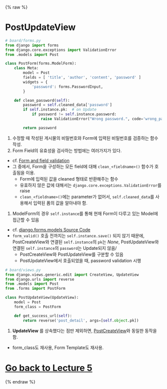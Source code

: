 {% raw %}

# PostUpdateView

```python
# board/forms.py
from django import forms
from django.core.exceptions import ValidationError
from .models import Post

class PostForm(forms.ModelForm):
    class Meta:
        model = Post
        fields = [ 'title', 'author', 'content', 'password' ]
        widgets = {
            'password': forms.PasswordInput,
        }

    def clean_password(self):
        password = self.cleaned_data['password']
        if self.instance.pk:  # on Update
            if password != self.instance.password:
                raise ValidationError("Wrong password.", code='wrong_password')

        return password
```

1. 수정할 때 작성된 게시물의 비밀번호와 Form에 입력된 비밀번호를 검증하는 함수 작성.
1. Form Field의 유효성을 검사하는 방법에는 여러가지가 있다.
  - cf. [Form and field validation](https://docs.djangoproject.com/en/2.1/ref/forms/validation/#form-and-field-validation)
  - 그 중에서, Form을 구성하는 모든 field에 대해 `clean_<fieldname>()` 함수가 호출됨을 이용.
    * Form에 입력된 값을 cleaned 형태로 반환해주는 함수
    * 유효하지 않은 값에 대해서는 `django.core.exceptions.ValidationError`를 raise
    * `clean_<fieldname>()`에는 parameter가 없어서, `self.cleaned_data`를 사용해서 입력된 폼의 값을 알아내야 함.
1. ModelForm의 경우 `self.instance`를 통해 현재 Form이 다루고 있는 Model에 접근할 수 있음
  - cf. [django.forms.models Source Code](https://github.com/django/django/blob/b9cf764be62e77b4777b3a75ec256f6209a57671/django/forms/models.py)
  - `form_valid()` 호출 전까지는 `self.instance.save()` 되지 않기 때문에,
  PostCreateView와 연결된 `self.instance`의 `pk`는 *None*,
  PostUpdateView와 연결된 `self.instance`의 `password`는 Update되지 않음/
    * PostCreateView와 PostUpdateView를 구분할 수 있음
    * PostUpdateView에서 호출되었을 때, password validation 시행

```python
# board/views.py
from django.views.generic.edit import CreateView, UpdateView
from django.urls import reverse
from .models import Post
from .forms import PostForm

class PostUpdateView(UpdateView):
    model = Post
    form_class = PostForm

    def get_success_url(self):
        return reverse('post_detail', args=[self.object.pk])
```

1. **UpdateView** 를 상속했다는 점만 제외하면,
[PostCreateView](./PostCreateView.md)와 동일한 동작을 함.
  - form_class도 재사용, Form Template도 재사용.

# [Go back to Lecture 5](./)

{% endraw %}
